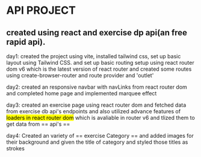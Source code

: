 # API PROJECT

## created using react and exercise dp api(an free rapid api).

day1: created the  project using vite, installed tailwind css, set up basic layout using  Tailwind CSS.
and set up basic routing setup using react router dom v6 which is the latest version of react router and created some routes using create-browser-router and route provider and 'outlet' 

day2: created an responsive navbar with navLinks from react router dom and completed home page and implemented marquee effect 

day3: created an exercise page using react router dom and fetched data from exercise db api's endpoints and also utilized advance features of <mark >loaders in react router dom</mark> which is avaliable in router v6 and tlized them to get data from == api's == 

day4: Created an variety of == exercise Category == and added images for their background and given the title of category and styled those titles as strokes
